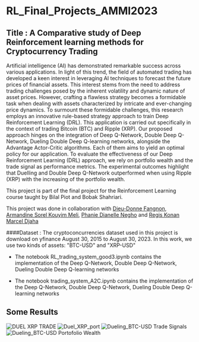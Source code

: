 # RL_Final_Projects_AMMI2023
## Title : A Comparative study of Deep Reinforcement learning methods for Cryptocurrency Trading

Artificial intelligence (AI) has demonstrated remarkable success across various applications. 
In light of this trend, the field of automated trading has developed a keen interest in leveraging 
AI techniques to forecast the future prices of financial assets. This interest stems from the need 
to address trading challenges posed by the inherent volatility and dynamic nature of asset prices. 
However, crafting a flawless strategy becomes a formidable task when dealing with assets characterized 
by intricate and ever-changing price dynamics. To surmount these formidable challenges, this research 
employs an innovative rule-based strategy approach to train Deep Reinforcement Learning (DRL). 
This application is carried out specifically in the context of trading Bitcoin (BTC) and Ripple (XRP).
Our proposed approach hinges on the integration of Deep Q-Network, Double Deep Q-Network, Dueling 
Double Deep Q-learning networks, alongside the Advantage Actor-Critic algorithms. Each of them aims 
to yield an optimal policy for our application. To evaluate the effectiveness of our 
Deep Reinforcement Learning (DRL) approach, we rely on portfolio wealth  and the trade signal as performance metrics. 
The experimental outcomes highlight that Duelling and Double Deep Q-Network outperformed when using Ripple (XRP) with the increasing of the portfolio wealth.
    

This project is part of the final project for the Reinforcement Learning course taught by Bilal Piot and Bobak Shahriari.


This project was done in collaboration with [Dieu-Donne Fangnon](https://github.com/dfangnon/RL_Final_Projects_AMMI2023), [Armandine Sorel Kouyim Meli](https://github.com/sorelkouyim), [Phanie Dianelle Negho](https://github.com/PhanieDianelle) and [Regis Konan Marcel Djaha](https://github.com/RegisKonan)  

####Dataset : The cryptoconcurrencies dataset used in this project is download on yfinance August 30, 2015 to August 30, 2023.
In this work, we use two kinds of assets: "BTC-USD" and "XRP-USD"


 

* The notebook RL_trading_system_good3.ipynb contains the implementation of the Deep Q-Network, Double Deep Q-Network, Dueling 
Double Deep Q-learning networks

* The notebook trading_system_A2C.ipynb contains the implementation of the Deep Q-Network, Double Deep Q-Network, Dueling Double Deep Q-learning networks
## Some Results
![DUEL XRP TRADE](https://github.com/VerlonRoelMBINGUI/RL_Final_Projects_AMMI2023/assets/126726283/122e03a9-6272-4a93-acfc-247acd8fbad4)
![Duel_XRP_port](https://github.com/VerlonRoelMBINGUI/RL_Final_Projects_AMMI2023/assets/126726283/75234af0-0943-4a3b-85e8-d3bd77e6cfb0)
![Dueling_BTC-USD Trade Signals](https://github.com/VerlonRoelMBINGUI/RL_Final_Projects_AMMI2023/assets/126726283/44f09da8-e545-4597-a098-3bfe60adb470)
![Dueling_BTC-USD Portofolio Wealth](https://github.com/VerlonRoelMBINGUI/RL_Final_Projects_AMMI2023/assets/126726283/358f63a3-6ff9-44f1-9ca6-df5be772150c)


  


